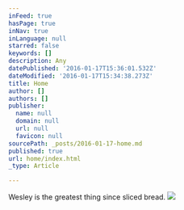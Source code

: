 ```yaml
---
inFeed: true
hasPage: true
inNav: true
inLanguage: null
starred: false
keywords: []
description: Any
datePublished: '2016-01-17T15:36:01.532Z'
dateModified: '2016-01-17T15:34:38.273Z'
title: Home
author: []
authors: []
publisher:
  name: null
  domain: null
  url: null
  favicon: null
sourcePath: _posts/2016-01-17-home.md
published: true
url: home/index.html
_type: Article

---
```

Wesley is the greatest thing since sliced bread. ![](https://the-grid-user-content.s3-us-west-2.amazonaws.com/d13df435-d238-4690-ab31-5e6060a4a754.png)